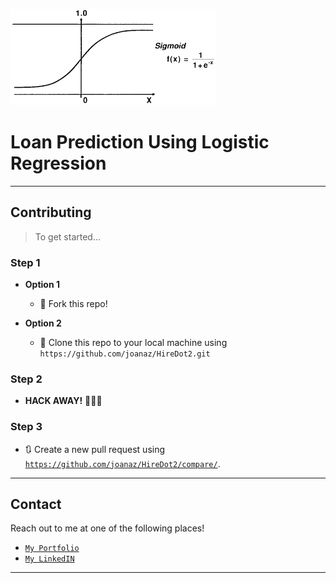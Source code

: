 ![](sigmoid.png)

# Loan Prediction Using Logistic Regression

---

## Contributing

> To get started...

### Step 1

- **Option 1**
    - 🍴 Fork this repo!

- **Option 2**
    - 👯 Clone this repo to your local machine using `https://github.com/joanaz/HireDot2.git`

### Step 2

- **HACK AWAY!** 🔨🔨🔨

### Step 3

- 🔃 Create a new pull request using <a href="https://github.com/joanaz/HireDot2/compare/" target="_blank">`https://github.com/joanaz/HireDot2/compare/`</a>.

---

## Contact

Reach out to me at one of the following places!

- <a href="https://sites.google.com/view/sonvanebhargav/home" target="_blank">`My Portfolio`</a>
- <a href="https://linkedin.com/in/bhargav-sonvane-15978a185" target="_blank">`My LinkedIN`</a>


---
